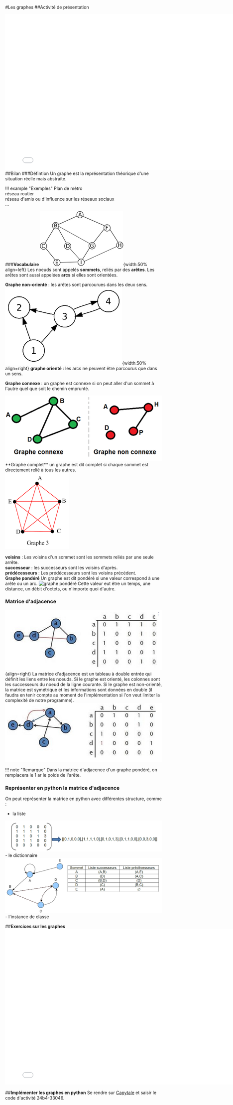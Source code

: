 #Les graphes
##Activité de présentation
  
<embed src=res/activite_intro_graphes.pdf width=800 height=500 type='application/pdf'/>
##Bilan 
###Défintion
Un graphe est la représentation théorique d'une situation réelle mais abstraite.   

!!! example "Exemples"
    Plan de métro  
	réseau routier  
	réseau d'amis ou d'influence sur les réseaux sociaux  
	...


###**Vocabulaire**
![Graphe non-orienté](img/non_oriente.png){width:50% align=left}
Les noeuds sont appelés **sommets**, reliés par des **arêtes**. Les arêtes sont aussi appelées **arcs** si elles sont orientées.


**Graphe non-orienté** : les arêtes sont parcourues dans les deux sens.  
![Graphe orienté](img/oriente.png){width:50% align=right}
**graphe orienté** : les arcs ne peuvent être parcourus que dans un sens.     

**Graphe connexe** : un graphe est connexe si on peut aller d'un sommet à l'autre quel que soit le chemin emprunté.   
<div id="center">
	<img src="img/connexe.png" alt="Graphe connexe"  >
</div>
**Graphe complet**  un graphe est dit complet si chaque sommet est directement relié à tous les autres.  
<div id="center">
	<img src="img/complet.png" alt="Graphe complet"  >
</div>

**voisins** : Les voisins d'un sommet sont les sommets reliés par une seule arrête.  
**successeur** :  les successeurs sont les voisins d'après.  
**prédécesseurs** : Les prédécesseurs sont les voisins précédent.   
**Graphe pondéré**
Un graphe est dit pondéré si une valeur correspond à une arête ou un arc.
![graphe pondéré](https://pixees.fr/informatiquelycee/n_site/img/nsi_term_structDo_graphe_4.png)
Cette valeur eut être un temps, une distance, un débit d'octets, ou n'importe quoi d'autre.  

### **Matrice d'adjacence**
![Matice d'un graphe non-orienté](img/matrice_non_oriente.png){align=right} 
La matrice d'adjacence est un tableau à double entrée qui définit les liens entre les noeuds. Si le graphe est orienté, les colonnes sont les successeurs du noeud de la ligne courante. Si le graphe est non-orienté, la matrice est symétrique et les informations sont données en double (il faudra en tenir compte au moment de l'implémentation si l'on veut limiter la complexité de notre programme).  
![Matice d'un graphe orienté](img/matrice_oriente.png)

!!! note "Remarque"
	Dans la matrice d'adjacence d'un graphe pondéré, on remplacera le 1 ar le poids de l'arête.

### **Représenter en python la matrice d'adjacence**
On peut représenter la matrice en python avec différentes structure, comme :

- la liste
<div id="center">
	<img src="img/matrice_liste.png" alt="liste"  >
</div>
- le dictionnaire
<div id="center">
	<img src="img/graphe_dico.png" alt="dictionnaire"  >
</div>
- l'instance de classe

##**Exercices sur les graphes**
<embed src=res/TD_graphes.pdf width=800 height=500 type='application/pdf'/>

##**Implémenter les graphes en python**
Se rendre sur [Capytale](https://capytale2.ac-paris.fr/web/accueil) et saisir le code d'activité 24b4-33046.
